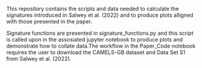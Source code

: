 This repository contains the scripts and data needed to calculate the signatures introduced in Salwey et al. (2022) and to produce plots alligned with those presented in the paper. 

Signature functions are presented in signature_functions.py and this script is called upon in the assosiated jupyter notebook to produce plots and demonstrate how to collate data.The workflow in the Paper_Code notebook requires the user to download the CAMELS-GB dataset and Data Set S1 from Salwey et al. (2022).
